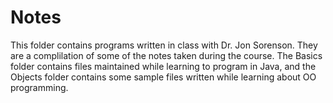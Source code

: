 # Notes

This folder contains programs written in class with Dr. Jon Sorenson.  They are a complilation of some of the notes taken during the course. The Basics folder contains files maintained while learning to program in Java, and the Objects folder contains some sample files written while learning about OO programming.
